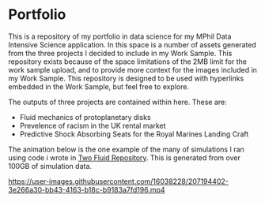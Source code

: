 # Portfolio
This is a repository of my portfolio in data science for my MPhil Data Intensive Science application. In this space is a number of assets generated from the three projects I decided to include in my Work Sample. This repository exists because of the space limitations of the 2MB limit for the work sample upload, and to provide more context for the images included in my Work Sample. This repository is designed to be used with hyperlinks embedded in the Work Sample, but feel free to explore.   

The outputs of three projects are contained within here. These are:

 * Fluid mechanics of protoplanetary disks
 * Prevelence of racism in the UK rental market
 * Predictive Shock Absorbing Seats for the Royal Marines Landing Craft

The animation below is the one example of the many of simulations I ran using code i wrote in [Two Fluid Repository](https://github.com/w2ll2am/Two-Fluid-ISCA). This is generated from over 100GB of simulation data.

https://user-images.githubusercontent.com/16038228/207194402-3e266a30-bb43-4163-b18c-b9183a7fd196.mp4

